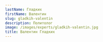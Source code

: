 ```yaml
---
lastName: Гладких
firstName: Валентин
slug: gladkih-valentin
description: Политолог
image: /images/experts/gladkih-valentin.jpg
title: Валентин Гладких
---
```

